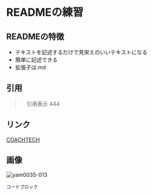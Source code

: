 # READMEの練習
## READMEの特徴
- テキストを記述するだけで見栄えのいいテキストになる
- 簡単に記述できる
- 拡張子は.md

## 引用
>　引用表示
444
## リンク
[COACHTECH](https://coachtech.site/)

## 画像
![yam0035-013](https://user-images.githubusercontent.com/115600326/195251313-ebdf10e4-420b-41e6-a6df-b3eb40e173e3.jpg)

```
コードブロック
```
